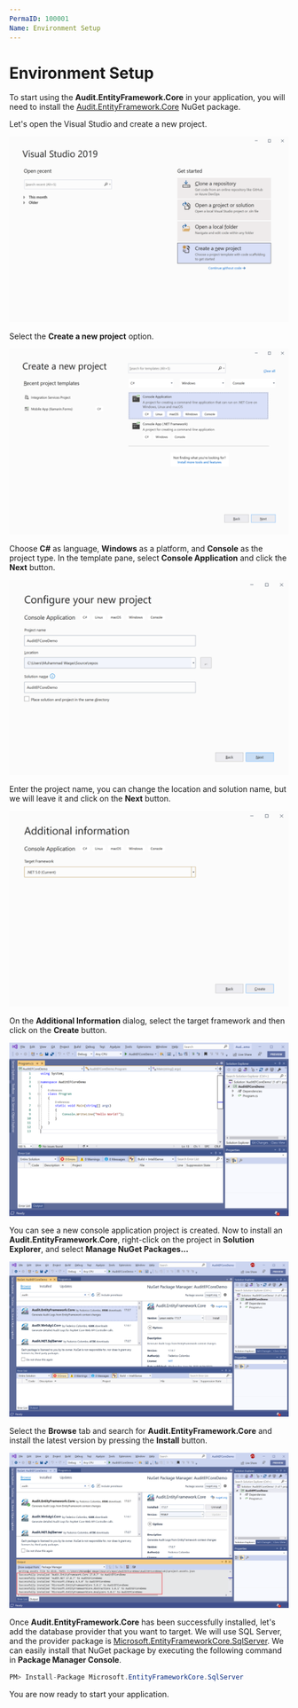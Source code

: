 ```yaml
---
PermaID: 100001
Name: Environment Setup
---
```


# Environment Setup

To start using the **Audit.EntityFramework.Core** in your application, you will need to install the [Audit.EntityFramework.Core](https://www.nuget.org/packages/LinqKit.Microsoft.EntityFrameworkCore) NuGet package.

Let's open the Visual Studio and create a new project.

<img src="images/setup-1.png" alt="Create a new project">

Select the **Create a new project** option.

<img src="images/setup-2.png" alt="Select Console Application template">

Choose **C#** as language, **Windows** as a platform, and **Console** as the project type. In the template pane, select **Console Application** and click the **Next** button.

<img src="images/setup-3.png" alt="Configure your new project">

Enter the project name, you can change the location and solution name, but we will leave it and click on the **Next** button.  

<img src="images/setup-4.png" alt="Additional Information">

On the **Additional Information** dialog, select the target framework and then click on the **Create** button.  

<img src="images/setup-5.png" alt="Console Application created">

You can see a new console application project is created. Now to install an **Audit.EntityFramework.Core**, right-click on the project in **Solution Explorer**, and select **Manage NuGet Packages...**

<img src="images/setup-6.png" alt="Install Audit.EntityFramework.Core">

Select the **Browse** tab and search for **Audit.EntityFramework.Core** and install the latest version by pressing the **Install** button. 

<img src="images/setup-7.png" alt="Audit.EntityFramework.Core installed successfully">

Once **Audit.EntityFramework.Core** has been successfully installed, let's add the database provider that you want to target. We will use SQL Server, and the provider package is [Microsoft.EntityFrameworkCore.SqlServer](https://www.nuget.org/packages/Microsoft.EntityFrameworkCore.SqlServer). We can easily install that NuGet package by executing the following command in **Package Manager Console**. 

```csharp
PM> Install-Package Microsoft.EntityFrameworkCore.SqlServer
```

You are now ready to start your application.
